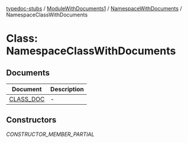 [typedoc-stubs](../../../../README.md) / [ModuleWithDocuments1](../../../README.md) / [NamespaceWithDocuments](../README.md) / NamespaceClassWithDocuments

# Class: NamespaceClassWithDocuments

## Documents

| Document | Description |
| ------ | ------ |
| [CLASS\_DOC](documents/CLASS_DOC.md) | - |

## Constructors

_CONSTRUCTOR_MEMBER_PARTIAL_
